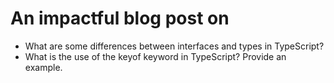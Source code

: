 # An impactful blog post on
- What are some differences between interfaces and types in TypeScript?
- What is the use of the keyof keyword in TypeScript? Provide an example.

